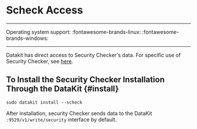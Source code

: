 
# Scheck Access
---

Operating system support: :fontawesome-brands-linux: :fontawesome-brands-windows:

---

Datakit has direct access to Security Checker's data. For specific use of Security Checker, see [here](../scheck/scheck-install.md).
<!-- markdownlint-disable MD013 -->
## To Install the Security Checker Installation Through the DataKit {#install}
<!-- markdownlint-enable -->
```shell
sudo datakit install --scheck
```

After installation, security Checker sends data to the DataKit `:9529/v1/write/security` interface by default.

